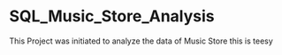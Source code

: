 # SQL_Music_Store_Analysis
This Project was initiated to analyze the data of Music Store
this is teesy
